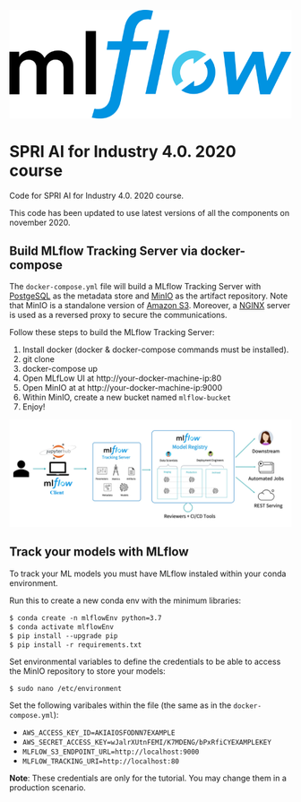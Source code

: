 [![MlFLOW](img/mlflow-logo.png)](https://mlflow.org)

# SPRI AI for Industry 4.0. 2020 course
Code for SPRI AI for Industry 4.0. 2020 course.

This code has been updated to use latest versions of all the components on november 2020.

## Build MLflow Tracking Server via docker-compose
The ``docker-compose.yml`` file will build a MLflow Tracking Server with [PostgeSQL](https://www.postgresql.org/) as the metadata store and [MinIO](https://min.io/) as the artifact repository. Note that MinIO is a standalone version of [Amazon S3](https://aws.amazon.com/s3/?nc1=h_ls). Moreover, a [NGINX](https://www.nginx.com/) server is used as a reversed proxy to secure the communications.

Follow these steps to build the MLflow Tracking Server:

1. Install docker (docker & docker-compose commands must be installed).
2. git clone
3. docker-compose up
4. Open MLfLow UI at http://your-docker-machine-ip:80
5. Open MinIO at at http://your-docker-machine-ip:9000
6. Within MinIO, create a new bucket named ``mlflow-bucket``
5. Enjoy!


![MLflow Tracking SErver](img/MLflow_architecture.png)


## Track your models with MLflow
To track your ML models you must have MLflow instaled within your conda environment.

Run this to create a new conda env with the minimum libraries:
```
$ conda create -n mlflowEnv python=3.7
$ conda activate mlflowEnv
$ pip install --upgrade pip
$ pip install -r requirements.txt
```

Set environmental variables to define the credentials to be able to access the MinIO repository to store your models:

```
$ sudo nano /etc/environment
```

Set the following varibales within the file (the same as in the ``docker-compose.yml``):
- ``AWS_ACCESS_KEY_ID=AKIAIOSFODNN7EXAMPLE``
- ``AWS_SECRET_ACCESS_KEY=wJalrXUtnFEMI/K7MDENG/bPxRfiCYEXAMPLEKEY``
- ``MLFLOW_S3_ENDPOINT_URL=http://localhost:9000``
- ``MLFLOW_TRACKING_URI=http://localhost:80``

**Note**: These credentials are only for the tutorial. You may change them in a production scenario.
